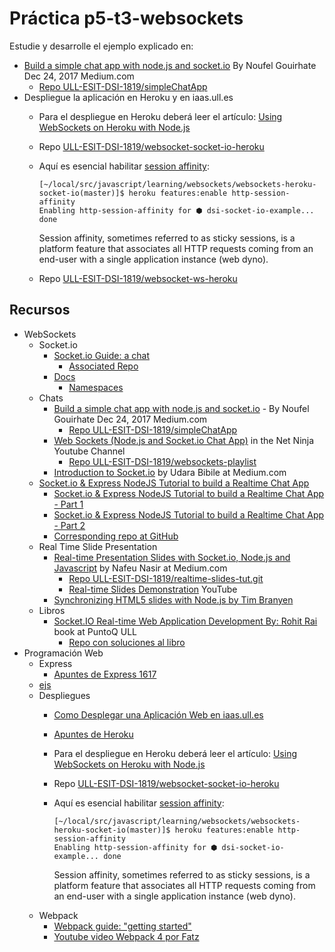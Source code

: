 # Práctica p5-t3-websockets

Estudie y desarrolle el ejemplo explicado en:

* [Build a simple chat app with node.js and socket.io](https://medium.com/@noufel.gouirhate/build-a-simple-chat-app-with-node-js-and-socket-io-ea716c093088) By Noufel Gouirhate Dec 24, 2017  Medium.com
  - [Repo ULL-ESIT-DSI-1819/simpleChatApp](https://github.com/ULL-ESIT-DSI-1819/simpleChatApp)
* Despliegue la aplicación en Heroku y en iaas.ull.es
    * Para el despliegue en Heroku deberá leer el artículo: [Using WebSockets on Heroku with Node.js](https://devcenter.heroku.com/articles/node-websockets)
    * Repo [ULL-ESIT-DSI-1819/websocket-socket-io-heroku](https://github.com/ULL-ESIT-DSI-1819/websocket-socket-io-heroku) 
    * Aquí es esencial habilitar [session affinity](https://devcenter.heroku.com/articles/session-affinity):

      ```
      [~/local/src/javascript/learning/websockets/websockets-heroku-socket-io(master)]$ heroku features:enable http-session-affinity
      Enabling http-session-affinity for ⬢ dsi-socket-io-example... done
      ```

      Session affinity, sometimes referred to as sticky sessions, is a platform feature that associates all HTTP requests coming from an end-user with a single application instance (web dyno).
    * Repo [ULL-ESIT-DSI-1819/websocket-ws-heroku](https://github.com/ULL-ESIT-DSI-1819/websocket-ws-heroku)

## Recursos

* WebSockets
  * Socket.io
    * [Socket.io Guide: a chat](https://socket.io/get-started/chat/)
      - [Associated Repo](https://github.com/socketio/chat-example)
    * [Docs](https://socket.io/docs/)
      * [Namespaces](https://socket.io/docs/rooms-and-namespaces/#Default-namespace)
  * Chats
    * [Build a simple chat app with node.js and socket.io](https://medium.com/@noufel.gouirhate/build-a-simple-chat-app-with-node-js-and-socket-io-ea716c093088) - By Noufel Gouirhate Dec 24, 2017  Medium.com
      - [Repo ULL-ESIT-DSI-1819/simpleChatApp](https://github.com/ULL-ESIT-DSI-1819/simpleChatApp)
    * [Web Sockets (Node.js and Socket.io Chat App)](https://www.youtube.com/playlist?list=PL4cUxeGkcC9i4V-_ZVwLmOusj8YAUhj_9) in the Net Ninja Youtube Channel
      - [Repo ULL-ESIT-DSI-1819/websockets-playlist](https://github.com/ULL-ESIT-DSI-1819/websockets-playlist)
    * [Introduction to Socket.io](https://medium.com/@chathuranga94/introduction-to-socket-io-600025322cd2) by Udara Bibile at Medium.com
  * [Socket.io & Express NodeJS Tutorial to build a Realtime Chat App](https://youtu.be/tzNOqcoupWQ)
    * [Socket.io & Express NodeJS Tutorial to build a Realtime Chat App - Part 1](https://youtu.be/tzNOqcoupWQ)
    * [Socket.io & Express NodeJS Tutorial to build a Realtime Chat App - Part 2](https://youtu.be/emnlFamYx7Y)
    * [Corresponding repo at GitHub](https://github.com/ULL-ESIT-DSI-1819/Socket_io_Chat_Room)
  * Real Time Slide Presentation
    * [Real-time Presentation Slides with Socket.io, Node.js and Javascript](https://medium.com/@nafeunasir/real-time-presentation-slides-with-socket-io-express-node-js-and-javascript-cf08a95ff098) by Nafeu Nasir at Medium.com
      - [Repo ULL-ESIT-DSI-1819/realtime-slides-tut.git](https://github.com/ULL-ESIT-DSI-1819/realtime-slides-tut.git)
      - [Real-time Slides Demonstration](https://youtu.be/WmE6dkRFY4Y) YouTube
    * [Synchronizing HTML5 slides with Node.js by Tim Branyen](https://bocoup.com/blog/synchronizing-html5-slides-with-node-js)
  * Libros
    * [Socket.IO Real-time Web Application Development By: Rohit Rai](https://proquest-safaribooksonline-com.accedys2.bbtk.ull.es/9781782160786) book at PuntoQ ULL
      - [Repo con soluciones al libro](https://github.com/piscolomo/example-socketio)
* Programación Web
  * Express
    * [Apuntes de Express 1617](https://casianorodriguezleon.gitbooks.io/ull-esit-1617/content/apuntes/express/)
  * [ejs](https://ejs.co/)
  * Despliegues
    * [Como Desplegar una Aplicación Web en iaas.ull.es](https://github.com/SYTW/iaas-ull-es)
    * [Apuntes de Heroku](https://casianorodriguezleon.gitbooks.io/ull-esit-1617/content/recursos/heroku.html)
    * Para el despliegue en Heroku deberá leer el artículo: [Using WebSockets on Heroku with Node.js](https://devcenter.heroku.com/articles/node-websockets)
    * Repo [ULL-ESIT-DSI-1819/websocket-socket-io-heroku](https://github.com/ULL-ESIT-DSI-1819/websocket-socket-io-heroku) 
    * Aquí es esencial habilitar [session affinity](https://devcenter.heroku.com/articles/session-affinity):

      ```
      [~/local/src/javascript/learning/websockets/websockets-heroku-socket-io(master)]$ heroku features:enable http-session-affinity
      Enabling http-session-affinity for ⬢ dsi-socket-io-example... done
      ```

      Session affinity, sometimes referred to as sticky sessions, is a platform feature that associates all HTTP requests coming from an end-user with a single application instance (web dyno).
  * Webpack
    * [Webpack guide: "getting started"](https://webpack.js.org/guides/getting-started/)
    * [Youtube video Webpack 4 por Fatz](https://youtu.be/vF2emKbaP4M)
